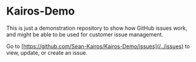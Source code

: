 Kairos-Demo
===========


This is just a demonstration repository to show how GitHub issues work, and might be able to be used for customer issue management.

Go to [https://github.com/Sean-Kairos/Kairos-Demo/issues](/../issues) to view, update, or create an issue.
